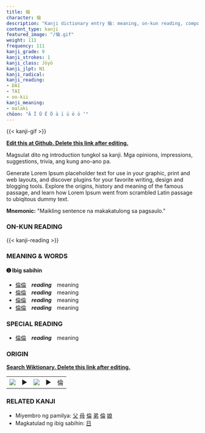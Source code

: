 ```yaml
---
title: 倫
character: 倫
description: "Kanji dictionary entry 倫: meaning, on-kun reading, compounds, origin, related kanji"
content_type: kanji
featured_image: "/倫.gif"
weight: 111
frequency: 111
kanji_grade: 9
kanji_strokes: 1
kanji_class: Jōyō
kanji_jlpt: N1
kanji_radical: 
kanji_reading: 
- DAI
- TAI
- oo-kii
kanji_meaning:
- malaki
chōon: "Ā Ī Ū Ē Ō ā ī ū ē ō ’"
---
```

[//]: # (Don't edit the line below. Kanji animated GIF code is automatically generated.)
{{< kanji-gif >}}

[//]: # (Edit below this line.)

**[Edit this at Github. Delete this link after editing.](https://github.com/tim0g/tim/tree/main/content/kanji/倫/index.md)**

Magsulat dito ng introduction tungkol sa kanji. Mga opinions, impressions, suggestions, trivia, ang kung ano-ano pa.

Generate Lorem Ipsum placeholder text for use in your graphic, print and web layouts, and discover plugins for your favorite writing, design and blogging tools. Explore the origins, history and meaning of the famous passage, and learn how Lorem Ipsum went from scrambled Latin passage to ubiqitous dummy text.
 
**Mnemonic:** "Maikling sentence na makakatulong sa pagsaulo."

### ON-KUN READING

[//]: # (Don't edit the line below. ON-KUN READING code is automatically generated.)
{{< kanji-reading >}}

### MEANING & WORDS

#### ➊ **Ibig sabihin**
  - [倫](../倫)[倫](../倫)　***reading***　meaning
  - [倫](../倫)[倫](../倫)　***reading***　meaning
  - [倫](../倫)[倫](../倫)　***reading***　meaning
  - [倫](../倫)[倫](../倫)　***reading***　meaning

### SPECIAL READING
  - [倫](../倫)[倫](../倫)　***reading***　meaning

### ORIGIN

**[Search Wiktionary. Delete this link after editing.](https://wiktionary.org/wiki/倫)**
<table class="kanji-table"><tr><td>
<img src="60px-倫-bronze.svg.png">
</td><td>▶</td><td>
<img src="60px-倫-oracle.svg.png">
</td><td>▶</td>
<td class="kanji-origin">倫</td>
</tr></table>

### RELATED KANJI
- Miyembro ng pamilya: [父](../父) [母](../母) [倫](../倫) [弟](../弟) [倫](../倫) [娘](../娘)
- Magkatulad ng ibig sabihin: [日](../日)

